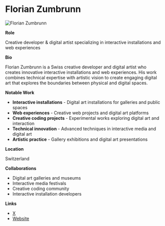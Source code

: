 # Florian Zumbrunn

![Florian Zumbrunn](https://images.squarespace-cdn.com/content/v1/622a07e1a009a96fb0846cf8/df9a1579-70be-4f48-8ef4-d5c228f7a9c3/red-green-blue-white_0xdc5fa62b975b56049b743f1aad1a9d962c9da0bcbb0b557595873d36fd886339_grid_undefined.jpg?format=2500w)

**Role**

Creative developer & digital artist specializing in interactive installations and web experiences

**Bio**

Florian Zumbrunn is a Swiss creative developer and digital artist who creates innovative interactive installations and web experiences. His work combines technical expertise with artistic vision to create engaging digital art that explores the boundaries between physical and digital spaces.

**Notable Work**

- **Interactive installations** - Digital art installations for galleries and public spaces
- **Web experiences** - Creative web projects and digital art platforms
- **Creative coding projects** - Experimental works exploring digital art and interaction
- **Technical innovation** - Advanced techniques in interactive media and digital art
- **Artistic practice** - Gallery exhibitions and digital art presentations

**Location**

Switzerland

**Collaborations**

- Digital art galleries and museums
- Interactive media festivals
- Creative coding community
- Interactive installation developers

**Links**

- [X](https://x.com/florianzumbrunn)
- [Website](https://florianzumbrunn.com/)
